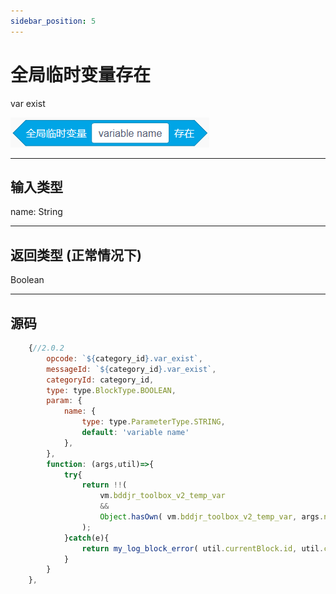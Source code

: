 ```yaml
---
sidebar_position: 5
---
```

# 全局临时变量存在

var exist

![img](img\var_exist\image.png)  


***
## 输入类型
name: String  


***
## 返回类型 (正常情况下)
Boolean


***
## 源码
```js title="/categorys/temp_var.js"
    {//2.0.2
        opcode: `${category_id}.var_exist`,
        messageId: `${category_id}.var_exist`,
        categoryId: category_id,
        type: type.BlockType.BOOLEAN,
        param: {
            name: {
                type: type.ParameterType.STRING,
                default: 'variable name'
            },
        },
        function: (args,util)=>{
            try{
                return !!(
                    vm.bddjr_toolbox_v2_temp_var
                    &&
                    Object.hasOwn( vm.bddjr_toolbox_v2_temp_var, args.name )
                );
            }catch(e){
                return my_log_block_error( util.currentBlock.id, util.currentBlock.opcode, e )
            }
        }
    },
```
